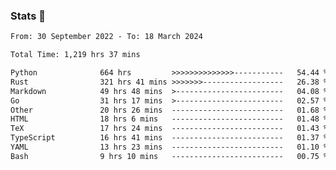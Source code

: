 ### Stats 👋
<!--START_SECTION:waka-->

```txt
From: 30 September 2022 - To: 18 March 2024

Total Time: 1,219 hrs 37 mins

Python              664 hrs         >>>>>>>>>>>>>>-----------   54.44 %
Rust                321 hrs 41 mins >>>>>>>------------------   26.38 %
Markdown            49 hrs 48 mins  >------------------------   04.08 %
Go                  31 hrs 17 mins  >------------------------   02.57 %
Other               20 hrs 26 mins  -------------------------   01.68 %
HTML                18 hrs 6 mins   -------------------------   01.48 %
TeX                 17 hrs 24 mins  -------------------------   01.43 %
TypeScript          16 hrs 41 mins  -------------------------   01.37 %
YAML                13 hrs 23 mins  -------------------------   01.10 %
Bash                9 hrs 10 mins   -------------------------   00.75 %
```

<!--END_SECTION:waka-->

<!--
**buhaytza2005/buhaytza2005** is a ✨ _special_ ✨ repository because its `README.md` (this file) appears on your GitHub profile.

Here are some ideas to get you started:

- 🔭 I’m currently working on ...
- 🌱 I’m currently learning ...
- 👯 I’m looking to collaborate on ...
- 🤔 I’m looking for help with ...
- 💬 Ask me about ...
- 📫 How to reach me: ...
- 😄 Pronouns: ...
- ⚡ Fun fact: ...
-->


